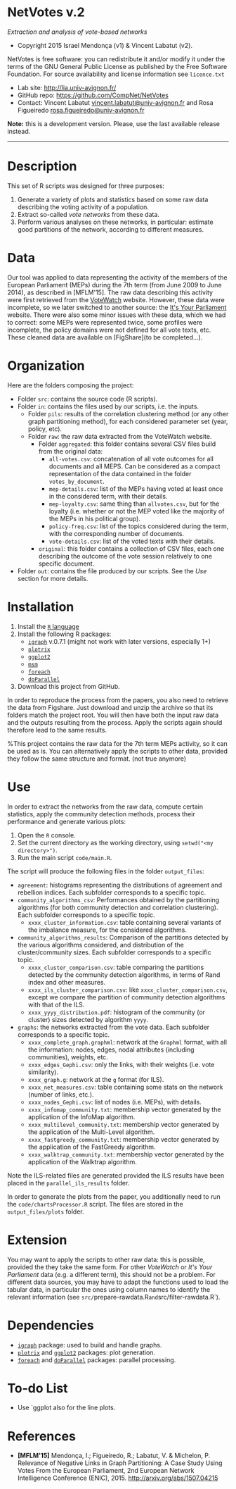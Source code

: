 NetVotes v.2
=======
*Extraction and analysis of vote-based networks*

* Copyright 2015 Israel Mendonça (v1) & Vincent Labatut (v2). 

NetVotes is free software: you can redistribute it and/or modify it under the terms of the GNU General Public License as published by the Free Software Foundation. For source availability and license information see `licence.txt`

* Lab site: http://lia.univ-avignon.fr/
* GitHub repo: https://github.com/CompNet/NetVotes
* Contact: Vincent Labatut <vincent.labatut@univ-avignon.fr> and Rosa Figueiredo <rosa.figueiredo@univ-avignon.fr>

**Note:** this is a development version. Please, use the last available release instead.

-----------------------------------------------------------------------

# Description
This set of R scripts was designed for three purposes:

1. Generate a variety of plots and statistics based on some raw data describing the voting activity of a population.
2. Extract so-called *vote networks* from these data.
3. Perform various analyses on these networks, in particular: estimate good partitions of the network, according to different measures.


# Data
Our tool was applied to data representing the activity of the members of the European Parliament (MEPs) during the 7th term (from June 2009 to June 2014), as described in [MFLM'15]. The raw data describing this activity were first retrieved from the [VoteWatch](http://www.votewatch.eu/) website. However, these data were incomplete, so we later switched to another source: the [It's Your Parliament](http://www.itsyourparliament.eu/) website. There were also some minor issues with these data, which we had to correct: some MEPs were represented twice, some profiles were incomplete, the policy domains were not defined for all vote texts, etc. These cleaned data are available on [FigShare](to be completed...).


# Organization
Here are the folders composing the project:
* Folder `src`: contains the source code (R scripts).
* Folder `in`: contains the files used by our scripts, i.e. the inputs.
  * Folder `pils`: results of the correlation clustering method (or any other graph partitioning method), for each considered parameter set (year, policy, etc). 
  * Folder `raw`: the raw data extracted from the VoteWatch website.
    * Folder `aggregated`: this folder contains several CSV files build from the original data:
      * `all-votes.csv`: concatenation of all vote outcomes for all documents and all MEPS. Can be considered as a compact representation of the data contained in the folder `votes_by_document`.
      * `mep-details.csv`: list of the MEPs having voted at least once in the considered term, with their details.
      * `mep-loyalty.csv`: same thing than `allvotes.csv`, but for the loyalty (i.e. whether or not the MEP voted like the majority of the MEPs in his political group).
      * `policy-freq.csv`: list of the topics considered during the term, with the corresponding number of documents.
      * `vote-details.csv`: list of the voted texts with their details.
    * `original`: this folder contains a collection of CSV files, each one describing the outcome of the vote session relatively to one specific document.
* Folder `out`: contains the file produced by our scripts. See the *Use* section for more details.


# Installation
1. Install the [`R` language](https://www.r-project.org/)
2. Install the following R packages:
   * [`igraph`](http://igraph.org/r/) v.0.7.1 (might not work with later versions, especially 1+)
   * [`plotrix`](https://cran.r-project.org/web/packages/plotrix/index.html)
   * [`ggplot2`](https://cran.r-project.org/web/packages/ggplot2/index.html)
   * [`msm`](https://cran.r-project.org/web/packages/msm/index.html)
   * [`foreach`](https://cran.r-project.org/web/packages/foreach/index.html)
   * [`doParallel`](https://cran.r-project.org/web/packages/doParallel/index.html)
3. Download this project from GitHub.

In order to reproduce the process from the papers, you also need to retrieve the data from Figshare. Just download and unzip the archive so that its folders match the project root. You will then have both the input raw data and the outputs resulting from the process. Apply the scripts again should therefore lead to the same results.
  
%This project contains the raw data for the 7th term MEPs activity, so it can be used as is. You can alternatively apply the scripts to other data, provided they follow the same structure and format. (not true anymore) 


# Use
In order to extract the networks from the raw data, compute certain statistics, apply the community detection methods, process their performance and generate various plots:

1. Open the `R` console.
2. Set the current directory as the working directory, using `setwd("<my directory>")`.
3. Run the main script `code/main.R`.

The script will produce the following files in the folder `output_files`:
* `agreement`: histograms representing the distributions of agreement and rebellion indices. Each subfolder corresponds to a specific topic.
* `community_algorithms_csv`: Performances obtained by the partitioning algorithms (for both community detection and correlation clustering). Each subfolder corresponds to a specific topic.
  * `xxxx_cluster_information.csv`: table containing several variants of the imbalance measure, for the considered algorithms.
* `community_algorithms_results`: Comparison of the partitions detected by the various algorithms considered, and distribution of the cluster/community sizes. Each subfolder corresponds to a specific topic.
  * `xxxx_cluster_comparison.csv`: table comparing the partitions detected by the community detection algorithms, in terms of Rand index and other measures.
  * `xxxx_ils_cluster_comparison.csv`: like `xxxx_cluster_comparison.csv`, except we compare the partition of community detection algorithms with that of the ILS.
  * `xxxx_yyyy_distribution.pdf`: histogram of the community (or cluster) sizes detected by algorithm `yyyy`.
* `graphs`: the networks extracted from the vote data. Each subfolder corresponds to a specific topic.
  * `xxxx_complete_graph.graphml`: network at the `Graphml` format, with all the information: nodes, edges, nodal attributes (including communities), weights, etc. 
  * `xxxx_edges_Gephi.csv`: only the links, with their weights (i.e. vote similarity). 
  * `xxxx_graph.g`: network at the `g` format (for ILS). 
  * `xxxx_net_measures.csv`: table containing some stats on the network (number of links, etc.).
  * `xxxx_nodes_Gephi.csv`: list of nodes (i.e. MEPs), with details.
  * `xxxx_infomap_community.txt`: membership vector generated by the application of the InfoMap algorithm.
  * `xxxx_multilevel_community.txt`: membership vector generated by the application of the Multi-Level algorithm.
  * `xxxx_fastgreedy_community.txt`: membership vector generated by the application of the FastGreedy algorithm.
  * `xxxx_walktrap_community.txt`: membership vector generated by the application of the Walktrap algorithm.

Note the ILS-related files are generated provided the ILS results have been placed in the `parallel_ils_results` folder.

In order to generate the plots from the paper, you additionally need to run the `code/chartsProcessor.R` script. The files are stored in the `output_files/plots` folder.


# Extension
You may want to apply the scripts to other raw data: this is possible, provided the they take the same form. For other *VoteWatch* or *It's Your Parliament* data (e.g. a different term), this should not be a problem.
For different data sources, you may have to adapt the functions used to load the tabular data, in particular the ones using column names to identify the relevant information (see `src/`prepare-rawdata.R` and `src/filter-rawdata.R`). 


# Dependencies
* [`igraph`](http://igraph.org/r/) package: used to build and handle graphs.
* [`plotrix`](https://cran.r-project.org/web/packages/plotrix/index.html) and [`ggplot2`](https://cran.r-project.org/web/packages/ggplot2/index.html) packages: plot generation.
* [`foreach`](https://cran.r-project.org/web/packages/foreach/index.html) and [`doParallel`](https://cran.r-project.org/web/packages/doParallel/index.html) packages: parallel processing.


# To-do List
* Use `ggplot also for the line plots.


# References
* **[MFLM'15]** Mendonça, I.; Figueiredo, R.; Labatut, V. & Michelon, P. Relevance of Negative Links in Graph Partitioning: A Case Study Using Votes From the European Parliament, 2nd European Network Intelligence Conference (ENIC), 2015.
http://arxiv.org/abs/1507.04215

